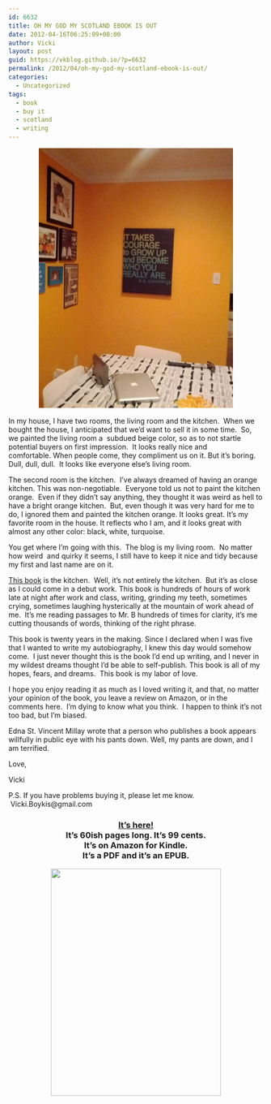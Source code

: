```yaml
---
id: 6632
title: OH MY GOD MY SCOTLAND EBOOK IS OUT
date: 2012-04-16T06:25:09+00:00
author: Vicki
layout: post
guid: https://vkblog.github.io/?p=6632
permalink: /2012/04/oh-my-god-my-scotland-ebook-is-out/
categories:
  - Uncategorized
tags:
  - book
  - buy it
  - scotland
  - writing
---
```

<p style="text-align: center;">
  <a href="https://raw.githubusercontent.com/vkblog/vkblog.github.io/master/public/img/2012/04/f0f21154644f6090cc29a4d2602a4f08304c3ccd_wmeg.jpg"><img class="aligncenter  wp-image-6698" title="f0f21154644f6090cc29a4d2602a4f08304c3ccd_wmeg" src="https://raw.githubusercontent.com/vkblog/vkblog.github.io/master/public/img/2012/04/f0f21154644f6090cc29a4d2602a4f08304c3ccd_wmeg.jpg" alt="" width="384" height="512" /></a>
</p>

<p style="text-align: left;">
  <p style="text-align: left;">
    In my house, I have two rooms, the living room and the kitchen.  When we bought the house, I anticipated that we&#8217;d want to sell it in some time.  So, we painted the living room a  subdued beige color, so as to not startle potential buyers on first impression.  It looks really nice and comfortable. When people come, they compliment us on it. But it&#8217;s boring. Dull, dull, dull.  It looks like everyone else&#8217;s living room.
  </p>
  
  <p style="text-align: left;">
    The second room is the kitchen.  I&#8217;ve always dreamed of having an orange kitchen. This was non-negotiable.  Everyone told us not to paint the kitchen orange.  Even if they didn&#8217;t say anything, they thought it was weird as hell to have a bright orange kitchen.  But, even though it was very hard for me to do, I ignored them and painted the kitchen orange. It looks great. It&#8217;s my favorite room in the house. It reflects who I am, and it looks great with almost any other color: black, white, turquoise.
  </p>
  
  <p style="text-align: left;">
    You get where I&#8217;m going with this.  The blog is my living room.  No matter how weird  and quirky it seems, I still have to keep it nice and tidy because my first and last name are on it.
  </p>
  
  <p style="text-align: left;">
    <a href="http://ebook.vickiboykis.com">This book</a> is the kitchen.  Well, it&#8217;s not entirely the kitchen.  But it&#8217;s as close as I could come in a debut work. This book is hundreds of hours of work late at night after work and class, writing, grinding my teeth, sometimes crying, sometimes laughing hysterically at the mountain of work ahead of me.  It&#8217;s me reading passages to Mr. B hundreds of times for clarity, it&#8217;s me cutting thousands of words, thinking of the right phrase.
  </p>
  
  <p style="text-align: left;">
    This book is twenty years in the making. Since I declared when I was five that I wanted to write my autobiography, I knew this day would somehow come.  I just never thought this is the book I&#8217;d end up writing, and I never in my wildest dreams thought I&#8217;d be able to self-publish. This book is all of my hopes, fears, and dreams.  This book is my labor of love.
  </p>
  
  <p style="text-align: left;">
    I hope you enjoy reading it as much as I loved writing it, and that, no matter your opinion of the book, you leave a review on Amazon, or in the comments here.  I&#8217;m dying to know what you think.  I happen to think it&#8217;s not too bad, but I&#8217;m biased.
  </p>
  
  <p style="text-align: left;">
    Edna St. Vincent Millay wrote that a person who publishes a book appears willfully in public eye with his pants down. Well, my pants are down, and I am terrified.
  </p>
  
  <p>
    Love,
  </p>
  
  <p>
    Vicki
  </p>
  
  <p>
    P.S. If you have problems buying it, please let me know.  Vicki.Boykis@gmail.com
  </p>
  
  <h3 style="text-align: center;">
    <a href="http://ebook.vickiboykis.com">It&#8217;s here!<br /> </a>It&#8217;s 60ish pages long. It&#8217;s 99 cents.<br /> It&#8217;s on Amazon for Kindle.<br /> It&#8217;s a PDF and it&#8217;s an EPUB.
  </h3>
  
  <p style="text-align: center;">
    <img class="aligncenter" src="http://ebook.vickiboykis.com/wp-content/themes/booker/uploads/Ebookcover.png" alt="" width="336" height="448" />
  </p>
  
  <p>
    &nbsp;
  </p>
  
  <p>
    &nbsp;
  </p>